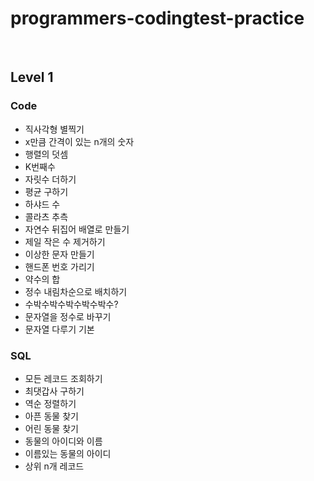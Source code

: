 # programmers-codingtest-practice
<br>

## Level 1
### Code
* 직사각형 별찍기
* x만큼 간격이 있는 n개의 숫자
* 행렬의 덧셈
* K번째수
* 자릿수 더하기
* 평균 구하기
* 하샤드 수
* 콜라츠 추측
* 자연수 뒤집어 배열로 만들기
* 제일 작은 수 제거하기
* 이상한 문자 만들기
* 핸드폰 번호 가리기
* 약수의 합
* 정수 내림차순으로 배치하기
* 수박수박수박수박수박수?
* 문자열을 정수로 바꾸기
* 문자열 다루기 기본



### SQL
* 모든 레코드 조회하기
* 최댓갑사 구하기
* 역순 정렬하기
* 아픈 동물 찾기
* 어린 동물 찾기
* 동물의 아이디와 이름
* 이름있는 동물의 아이디  
* 상위 n개 레코드